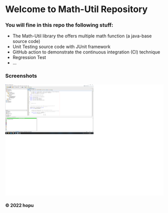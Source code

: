 # Welcome to Math-Util Repository
### You will fine in this repo the following stuff:
* The Math-Util library the offers multiple math function (a java-base
 source code)
* Unit Testing source code with JUnit framework
* GitHub action to demonstrate the continuous integration (CI) technique
* Regression Test
* ...

### Screenshots
![DDT & TDD with JUnit](https://github.com/hoaiphuc/math-util/blob/main/image/DDT%20with%20JUnit.png)

#### © 2022 hopu